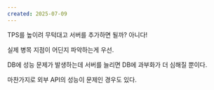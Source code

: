 ```yaml
---
created: 2025-07-09
---
```

TPS를 높이려 무턱대고 서버를 추가하면 될까? 아니다!

실제 병목 지점이 어딘지 파악하는게 우선.

DB에 성능 문제가 발생하는데 서버를 늘리면 DB에 과부화가 더 심해질 뿐이다.

마찬가지로 외부 API의 성능이 문제인 경우도 있다.